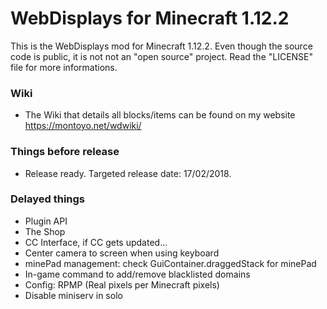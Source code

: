 # WebDisplays for Minecraft 1.12.2
This is the WebDisplays mod for Minecraft 1.12.2. Even though the source code is public, it is not not an "open source" project. Read the "LICENSE" file for more informations.

### Wiki
* The Wiki that details all blocks/items can be found on my website https://montoyo.net/wdwiki/

### Things before release
* Release ready. Targeted release date: 17/02/2018.

### Delayed things
* Plugin API
* The Shop
* CC Interface, if CC gets updated...
* Center camera to screen when using keyboard
* minePad management: check GuiContainer.draggedStack for minePad
* In-game command to add/remove blacklisted domains
* Config: RPMP (Real pixels per Minecraft pixels)
* Disable miniserv in solo
